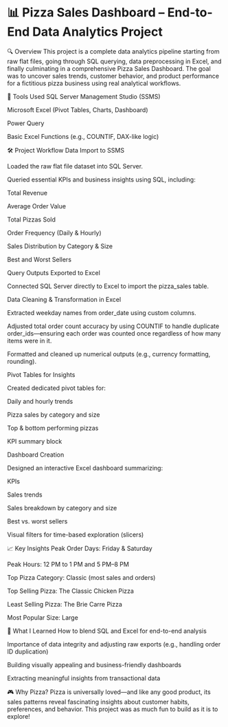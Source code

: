 # 📊 Pizza Sales Dashboard – End-to-End Data Analytics Project

🔍 Overview
This project is a complete data analytics pipeline starting from raw flat files, going through SQL querying, data preprocessing in Excel, and finally culminating in a comprehensive Pizza Sales Dashboard. The goal was to uncover sales trends, customer behavior, and product performance for a fictitious pizza business using real analytical workflows.

🧰 Tools Used
SQL Server Management Studio (SSMS)

Microsoft Excel (Pivot Tables, Charts, Dashboard)

Power Query

Basic Excel Functions (e.g., COUNTIF, DAX-like logic)

🛠️ Project Workflow
Data Import to SSMS

Loaded the raw flat file dataset into SQL Server.

Queried essential KPIs and business insights using SQL, including:

Total Revenue

Average Order Value

Total Pizzas Sold

Order Frequency (Daily & Hourly)

Sales Distribution by Category & Size

Best and Worst Sellers

Query Outputs Exported to Excel

Connected SQL Server directly to Excel to import the pizza_sales table.

Data Cleaning & Transformation in Excel

Extracted weekday names from order_date using custom columns.

Adjusted total order count accuracy by using COUNTIF to handle duplicate order_ids—ensuring each order was counted once regardless of how many items were in it.

Formatted and cleaned up numerical outputs (e.g., currency formatting, rounding).

Pivot Tables for Insights

Created dedicated pivot tables for:

Daily and hourly trends

Pizza sales by category and size

Top & bottom performing pizzas

KPI summary block

Dashboard Creation

Designed an interactive Excel dashboard summarizing:

KPIs

Sales trends

Sales breakdown by category and size

Best vs. worst sellers

Visual filters for time-based exploration (slicers)

📈 Key Insights
Peak Order Days: Friday & Saturday

Peak Hours: 12 PM to 1 PM and 5 PM–8 PM

Top Pizza Category: Classic (most sales and orders)

Top Selling Pizza: The Classic Chicken Pizza

Least Selling Pizza: The Brie Carre Pizza

Most Popular Size: Large

🚀 What I Learned
How to blend SQL and Excel for end-to-end analysis

Importance of data integrity and adjusting raw exports (e.g., handling order ID duplication)

Building visually appealing and business-friendly dashboards

Extracting meaningful insights from transactional data

🎮 Why Pizza?
Pizza is universally loved—and like any good product, its sales patterns reveal fascinating insights about customer habits, preferences, and behavior. This project was as much fun to build as it is to explore!
